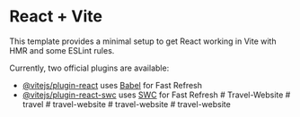 # React + Vite

This template provides a minimal setup to get React working in Vite with HMR and some ESLint rules.

Currently, two official plugins are available:

- [@vitejs/plugin-react](https://github.com/vitejs/vite-plugin-react/blob/main/packages/plugin-react/README.md) uses [Babel](https://babeljs.io/) for Fast Refresh
- [@vitejs/plugin-react-swc](https://github.com/vitejs/vite-plugin-react-swc) uses [SWC](https://swc.rs/) for Fast Refresh
#   T r a v e l - W e b s i t e  
 #   t r a v e l  
 #   t r a v e l - w e b s i t e  
 #   t r a v e l - w e b s i t e  
 #   t r a v e l - w e b s i t e  
 